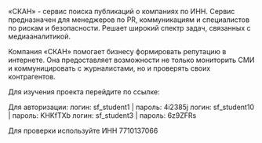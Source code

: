 «СКАН» - сервис поиска публикаций о компаниях по ИНН. Сервис предназначен для менеджеров по PR, коммуникациям и специалистов по рискам и безопасности. Решает широкий спектр задач, связанных с медиааналитикой.

Компания «СКАН» помогает бизнесу формировать репутацию в интернете. Она предоставляет возможности не только мониторить СМИ и коммуницировать с журналистами, но и проверять своих контрагентов.

Для изучения проекта перейдите по ссылке:

Для авторизации:
логин: sf_student1 | пароль: 4i2385j
логин: sf_student10 | пароль: KHKfTXb
логин: sf_student3 | пароль: 6z9ZFRs

Для проверки используйте ИНН 7710137066
